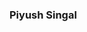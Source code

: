 ### Piyush Singal

<!--
**piyushsingal/piyushsingal** is a ✨ _special_ ✨ repository because its `README.md` (this file) appears on your GitHub profile.
I am biotechnology student
Here are some ideas to get you started:

- 🔭 I’m currently working on ...
- 🌱 I’m currently learning ...
- 👯 I’m looking to collaborate on ...
- 🤔 I’m looking for help with ...
- 💬 Ask me about ...
- 📫 How to reach me: ...
- 😄 Pronouns: ...
- ⚡ Fun fact: ...
-->
